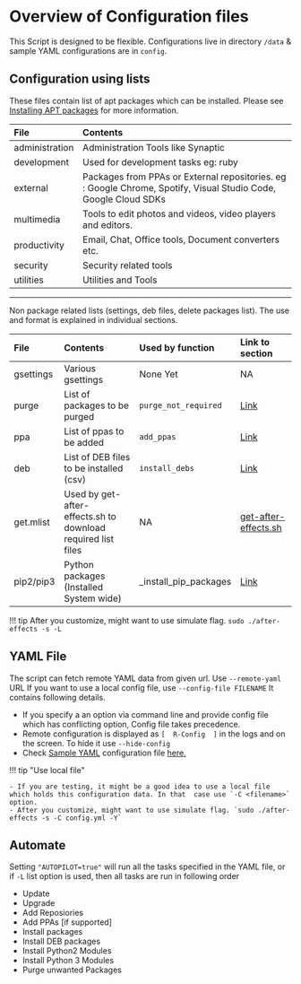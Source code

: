 # Overview of Configuration files

This Script is designed to be flexible. Configurations live in directory `/data` & sample YAML configurations are in `config`.

## Configuration using  lists

These files contain list of apt packages which can be installed. Please see [Installing APT packages](tasks/apt) for more information.

| File           | Contents                                                                                                        |
| :------------- | :-------------------------------------------------------------------------------------------------------------- |
| administration | Administration Tools like Synaptic                                                                              |
| development    | Used for development tasks eg: ruby                                                                             |
| external       | Packages from PPAs or External repositories. eg : Google Chrome, Spotify, Visual Studio Code, Google Cloud SDKs |
| multimedia     | Tools to edit photos and videos, video players and editors.                                                     |
| productivity   | Email, Chat, Office tools, Document converters etc.                                                             |
| security       | Security related tools                                                                                          |
| utilities      | Utilities and Tools                                                                                             |

---
Non package related lists (settings, deb files, delete packages list). The use and format is explained in individual sections.

| File      | Contents                                                     | Used by function      | Link to section                                                                                           |
| :-------- | :----------------------------------------------------------- | :-------------------- | :-------------------------------------------------------------------------------------------------------- |
| gsettings | Various gsettings                                            | None Yet              | NA                                                                                                        |
| purge     | List of packages to be purged                                | `purge_not_required`  | [Link](tasks/#purge-unwanted-packages)                                                                    |
| ppa       | List of ppas to be added                                     | `add_ppas`            | [Link](tasks/#add-personal-package-archives-ppa)                                                          |
| deb       | List of DEB files to be installed (csv)                      | `install_debs`        | [Link](tasks/#install-debian-package-package-archives-deb-files)                                          |
| get.mlist | Used by get-after-effects.sh to download required list files | NA                    | [get-after-effects.sh](https://github.com/tprasadtp/ubuntu-post-install/blob/master/get-after-effects.sh) |
| pip2/pip3 | Python packages (Installed System wide)                      | _install_pip_packages | [Link](tasks/#install-python-packages-via-pip)                                                            |

!!! tip
    After you customize, might want to use simulate flag. `sudo ./after-effects -s -L`

## YAML File

The script can fetch remote YAML data from given url. Use `--remote-yaml` URL If you want to use a local config file, use `--config-file FILENAME` It contains following details.

- If you specify a an option via command line and provide config file which has conflicting option, Config file takes precedence.
- Remote configuration is displayed as `[  R-Config  ]` in the logs and on the screen. To hide it use `--hide-config`
- Check [Sample YAML](/yaml/#yaml-config) configuration file [here.](/yaml/#yaml-config)

!!! tip "Use local file"

    - If you are testing, it might be a good idea to use a local file which holds this configuration data. In that  case use `-C <filename>` option.
    - After you customize, might want to use simulate flag. `sudo ./after-effects -s -C config.yml -Y`

## Automate

Setting `"AUTOPILOT=true"` will run all the tasks specified in the YAML file, or if `-L` list option is used, then all tasks are run in following order

- Update
- Upgrade
- Add Reposiories
- Add PPAs [if supported]
- Install packages
- Install DEB packages
- Install Python2 Modules
- Install Python 3 Modules
- Purge unwanted Packages

